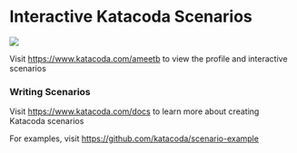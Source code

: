 # Interactive Katacoda Scenarios

[![](http://shields.katacoda.com/katacoda/ameetb/count.svg)](https://www.katacoda.com/ameetb "Get your profile on Katacoda.com")

Visit https://www.katacoda.com/ameetb to view the profile and interactive scenarios

### Writing Scenarios
Visit https://www.katacoda.com/docs to learn more about creating Katacoda scenarios

For examples, visit https://github.com/katacoda/scenario-example
